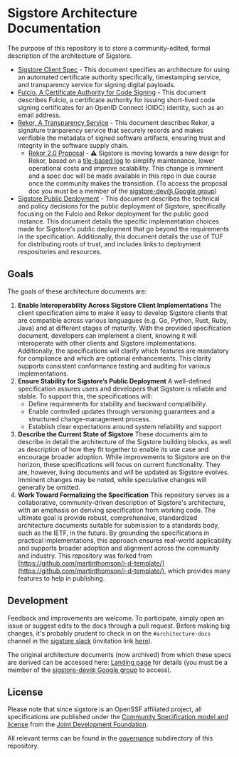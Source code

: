 # Sigstore Architecture Documentation

The purpose of this repository is to store a community-edited, formal description of the architecture of Sigstore. 

   * [Sigstore Client Spec](client-spec.md) - This document specifies an architecture for using an automated certificate authority specifically, timestamping service, and transparency service for signing digital payloads.
   * [Fulcio, A Certificate Authority for Code Signing](fulcio-spec.md) - This document describes Fulcio, a certificate authority for issuing short-lived code signing certificates for an OpenID Connect (OIDC) identity, such as an email address. 
   * [Rekor, A Transparency Service](rekor-spec.md) - This document describes Rekor, a signature tranparency service that securely records and makes verifiable the metadata of signed software artifacts, ensuring trust and integrity in the software supply chain.
      * [Rekor 2.0 Proposal](https://docs.google.com/document/d/1Mi9OhzrucIyt-UCLk_FxO2_xSQZW9ow9U3Lv0ZB_PpM/edit?resourcekey=0-4rPbZPyCS7QDj26Hk0UyvA&tab=t.0#heading=h.bjitqo6lwsmn) - ⚠️ Sigstore is moving towards a new design for Rekor, based on a [tile-based log](https://transparency.dev/articles/tile-based-logs/) to simplify maintenance, lower operational costs and improve scalability. This change is imminent and a spec doc will be made available in this repo in due course once the community makes the transistion. (To access the proposal doc you must be a member of the [sigstore-dev@ Google group](https://groups.google.com/g/sigstore-dev))    
   * [Sigstore Public Deployment](sigstore-public-deployment-spec.md) - This document describes the technical and policy decisions for the public deployment of Sigstore, specifically focusing on the Fulcio and Rekor deployment for the public good instance. This document details the specific implementation choices made for Sigstore's public deployment that go beyond the requirements in the specification. Additionally, this document details the use of TUF for distributing roots of trust, and includes links to deployment respositories and resources.

## Goals
The goals of these architecture documents are:

   1. **Enable Interoperability Across Sigstore Client Implementations** The client specification aims to make it easy to develop Sigstore clients that are compatible across various languagues (e.g. Go, Python, Rust, Ruby, Java) and at different stages of maturity. With the provided specification document, developers can implement a client, knowing it will interoperate with other clients and Sigstore implementations. Additionally, the specifications will clarify which features are mandatory for compliance and which are optional enhancements. This clarity supports consistent conformance testing and auditing for various implementations.
   2. **Ensure Stability for Sigstore’s Public Deployment** A well-defined specification assures users and developers that Sigstore is reliable and stable. To support this, the specifications will:
      * Define requirements for stability and backward compatibility.
      * Enable controlled updates through versioning guarantees and a structured change-management process.
      * Establish clear expectations around system reliability and support
   3. **Describe the Current State of Sigstore** These documents aim to describe in detail the architecture of the Sigstore building blocks, as well as description of how they fit together to enable its use case and encourage broader adoption. While improvements to Sigstore are on the horizon, these specifications will focus on current functionality. They are, however, living documents and will be updated as Sigstore evolves. Imminent changes may be noted, while speculative changes will generally be omitted.
   4. **Work Toward Formalizing the Specification** This repository serves as a collaborative, community-driven description of Sigstore's architecture, with an emphasis on deriving specification from working code. The ultimate goal is provide robust, comprehensive, standardized architecture documents suitable for submission to a standards body, such as the IETF, in the future. By grounding the specifications in practical implementations, this approach ensures real-world applicability and supports broader adoption and alignment across the community and industry. This repository was forked from [https://github.com/martinthomson/i-d-template/](https://github.com/martinthomson/i-d-template/), which provides many features to help in publishing.

## Development

Feedback and improvements are welcome. To participate, simply open an issue or suggest edits to the docs through a pull request. Before making big changes, it's probably prudent to check in on the `#architecture-docs` channel in the [sigstore slack](https://sigstore.slack.com/) (invitation link [here](https://links.sigstore.dev/slack-invite)).

The original architecture documents (now archived) from which these specs are derived can be accessed here: [Landing page](https://docs.google.com/document/d/1-OccxmZwkZZItrfOnO3RP8gku6nRbtJpth1mSW3U1Cc/edit) for details (you must be a member of the [sigstore-dev@ Google group](https://groups.google.com/g/sigstore-dev) to access). 

## License

Please note that since sigstore is an OpenSSF affiliated project, all specifications are published under the [Community Specification model and license](https://github.com/CommunitySpecification/1.0) from the [Joint Development Foundation](https://www.jointdevelopment.org).

All relevant terms can be found in the [governance](https://github.com/sigstore/architecture-docs/tree/main/governance) subdirectory of this repository.
